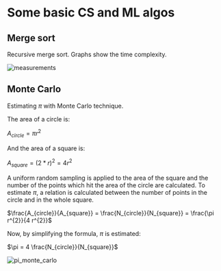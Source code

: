 # Some basic CS and ML algos

## Merge sort

Recursive merge sort. Graphs show the time complexity.

![measurements](https://github.com/pettod/merge-sort/assets/33998401/26d45a62-c7aa-4397-be0e-de050021b0ee)

## Monte Carlo

Estimating $\pi$ with Monte Carlo technique.

The area of a circle is:

$A_{circle} = \pi r^{2}$

And the area of a square is:

$A_{square} = (2 * r) ^ 2 = 4 r^{2}$

A uniform random sampling is applied to the area of the square and the number of the points which hit the area of the circle are calculated. To estimate $\pi$, a relation is calculated between the number of points in the circle and in the whole square.

$\frac{A_{circle}}{A_{square}} = \frac{N_{circle}}{N_{square}} = \frac{\pi r^{2}}{4 r^{2}}$

Now, by simplifying the formula, $\pi$ is estimated:

$\pi = 4 \frac{N_{circle}}{N_{square}}$

![pi_monte_carlo](https://github.com/pettod/merge-sort/assets/33998401/2dfb94b0-c2f5-4eae-8fa8-46456341ec8d)
